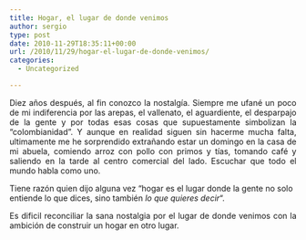 ```yaml
---
title: Hogar, el lugar de donde venimos
author: sergio
type: post
date: 2010-11-29T18:35:11+00:00
url: /2010/11/29/hogar-el-lugar-de-donde-venimos/
categories:
  - Uncategorized

---
```

<p style="text-align: justify">
  Diez años después, al fin conozco la nostalgía. Siempre me ufané un poco de mi indiferencia por las arepas, el vallenato, el aguardiente, el desparpajo de la gente y por todas esas cosas que supuestamente simbolizan la &#8220;colombianidad&#8221;. Y aunque en realidad siguen sin hacerme mucha falta, ultimamente me he sorprendido extrañando estar un domingo en la casa de mi abuela, comiendo arroz con pollo con primos y tías, tomando café y saliendo en la tarde al centro comercial del lado. Escuchar que todo el mundo habla como uno.
</p>

Tiene razón quien dijo alguna vez &#8220;hogar es el lugar donde la gente no solo entiende lo que dices, sino también _lo que quieres decir_&#8220;.

<p style="text-align: justify">
  Es dificil reconciliar la sana nostalgia por el lugar de donde venimos con la ambición de construir un hogar en otro lugar.
</p>

<p style="text-align: justify">